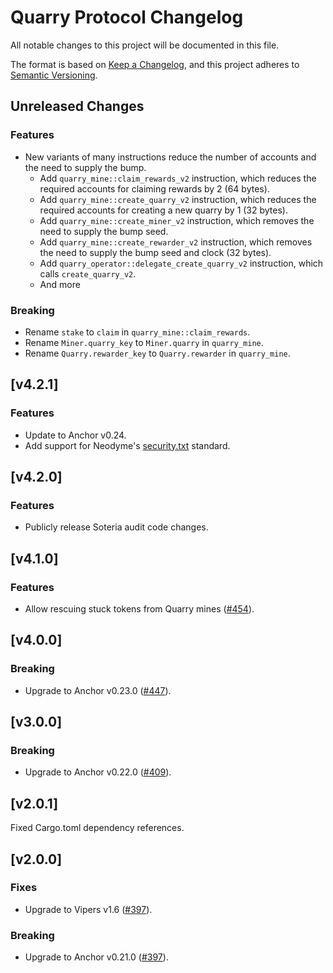 # Quarry Protocol Changelog

All notable changes to this project will be documented in this file.

The format is based on [Keep a Changelog](https://keepachangelog.com/en/1.0.0/),
and this project adheres to [Semantic Versioning](https://semver.org/spec/v2.0.0.html).

## Unreleased Changes

### Features

- New variants of many instructions reduce the number of accounts and the need to supply the bump.
  - Add `quarry_mine::claim_rewards_v2` instruction, which reduces the required accounts for claiming rewards by 2 (64 bytes).
  - Add `quarry_mine::create_quarry_v2` instruction, which reduces the required accounts for creating a new quarry by 1 (32 bytes).
  - Add `quarry_mine::create_miner_v2` instruction, which removes the need to supply the bump seed.
  - Add `quarry_mine::create_rewarder_v2` instruction, which removes the need to supply the bump seed and clock (32 bytes).
  - Add `quarry_operator::delegate_create_quarry_v2` instruction, which calls `create_quarry_v2`.
  - And more

### Breaking

- Rename `stake` to `claim` in `quarry_mine::claim_rewards`.
- Rename `Miner.quarry_key` to `Miner.quarry` in `quarry_mine`.
- Rename `Quarry.rewarder_key` to `Quarry.rewarder` in `quarry_mine`.

## [v4.2.1]

### Features

- Update to Anchor v0.24.
- Add support for Neodyme's [security.txt](https://github.com/neodyme-labs/solana-security-txt) standard.

## [v4.2.0]

### Features

- Publicly release Soteria audit code changes.

## [v4.1.0]

### Features

- Allow rescuing stuck tokens from Quarry mines ([#454](https://github.com/QuarryProtocol/quarry/pull/454)).

## [v4.0.0]

### Breaking

- Upgrade to Anchor v0.23.0 ([#447](https://github.com/QuarryProtocol/quarry/pull/447)).

## [v3.0.0]

### Breaking

- Upgrade to Anchor v0.22.0 ([#409](https://github.com/QuarryProtocol/quarry/pull/409)).

## [v2.0.1]

Fixed Cargo.toml dependency references.

## [v2.0.0]

### Fixes

- Upgrade to Vipers v1.6 ([#397](https://github.com/QuarryProtocol/quarry/pull/397)).

### Breaking

- Upgrade to Anchor v0.21.0 ([#397](https://github.com/QuarryProtocol/quarry/pull/397)).
